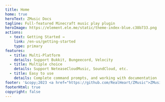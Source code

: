 ```yaml
---
title: Home
home: true
heroText: ZMusic Docs
tagline: Full-featured Minecraft music play plugin
heroImage: https://element.ele.me/static/theme-index-blue.c38b733.png
actions:
  - text: Getting Started →
    link: /en-us/getting-started
    type: primary
features:
  - title: Multi-Platform
    details: Support Bukkit, Bungeecord, Velocity
  - title: Multiple choice
    details: Support NeteaseCloudMusic, SoundCloud, etc.
  - title: Easy to use
    details: Complete command prompts, and working with documentation
footer: '&copy;2023 <a href="https://github.com/RealHeart/ZMusic">ZMusic</a> All Rights Reserved. <a href="https://beian.miit.gov.cn">辽ICP备19016520号-2 </a>'
footerHtml: true
copyright: false
---
```

